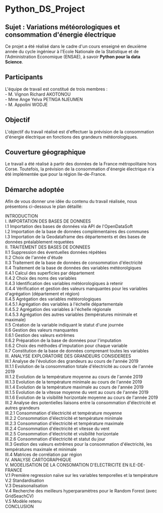 # Python_DS_Project

## Sujet : Variations météorologiques et consommation d'énergie électrique

Ce projet a été réalisé dans le cadre d'un cours enseigné en deuxième année du cycle ingénieur à l'Ecole Nationale de la Statistique et de l'Administration Economique (ENSAE), à savoir __Python pour la data Science__.

## Participants

L'équipe de travail est constitué de trois membres :  
    - M. Vignon Richard AKOTONOU  
    - Mme Ange Yelva PETNGA NJEUMEN  
    - M. Appolini WODJE  

## Objectif

L'objectif du travail réalisé est d'effectuer la prévision de la consommation d'énergie électrique en fonctions des grandeurs météorologiques.

## Couverture géographique

Le travail a été réalisé à partir des données de la France métropolitaire hors Corse. Toutefois, la prévision de la consommation d'énergie électrique n'a été implémentée que pour la région Ile-de-France.

## Démarche adoptée

Afin de vous donner une idée du contenu du travail réalisée, nous présentons ci-dessous le plan détaillé:  

INTRODUCTION  
I. IMPORTATION DES BASES DE DONNEES  
      I.1 Importation des bases de données via API de l'OpenDataSoft  
      I.2 Importation de la base de données complémentaires des communes  
      I.3 Importation de la Geodataframe des départements et des bases de données préalablement requetées  
II. TRAITEMENT DES BASES DE DONNEES  
    II.1 Suppression des éventuelles données répétées  
    II.2 Choix de l'année d'étude  
    II.3 Traitement de la base de données de consommation d'électricité  
    II.4 Traitement de la base de données des variables météorolgiques  
        II.4.1 Calcul des superficies par département  
        II.4.2 Choix des noms des variables  
        II.4.3 Identification des variables météorologiques à retenir  
        II.4.4 Vérification et gestion des valeurs manquantes pour les variables d'agrégation (département et région)  
        II.4.5 Agrégation des variables météorologiques  
            II.4.5.1 Agrégation des variables à l'échelle départementale  
            II.4.5.2 Agrégation des variables à l'échelle régionale  
            II.4.5.3 Agrégation des autres variables (températures minimale et maximale)  
    II.5 Création de la variable indiquant le statut d'une journée  
    II.6 Gestion des valeurs manquantes  
        II.6.1 Gestion des valeurs extrêmes  
        II.6.2 Préparation de la base de données pour l'imputation  
        II.6.2 Choix des méthodes d'imputation pour chaque variable  
    II.7 Constitution de la base de données comprenant toutes les variables  
III. ANALYSE EXPLORATOIRE DES GRANDEURS CONSIDEREES   
    III.1 Analyse de l'évolution des grandeurs au cours de l'année 2019   
        III.1.1 Evolution de la consommation totale d'électricité au cours de l'année 2019  
        III.1.2 Evolution de la température moyenne au cours de l'année 2019  
        III.1.3 Evolution de la température minimale au cours de l'année 2019  
        III.1.4 Evolution de la température maximale au cours de l'année 2019  
        III.1.5 Evolution de la vitesse moyenne du vent au cours de l'année 2019  
        III.1.6 Evolution de la visibilité horizontale moyenne au cours de l'année 2019  
    III.2 Analyse des potentielles liaisons entre la consommation d'électricité et autres grandeurs  
        III.2.1 Consommation d'électricité et température moyenne  
        III.2.2 Consommation d'électricité et température minimale  
        III.2.3 Consommation d'électricité et température maximale  
        III.2.4 Consommation d'électricité et vitesse du vent  
        III.2.5 Consommation d'électricité et visibilité horizontale  
        III.2.6 Consommation d'électricité et statut du jour  
    III.3 Gestion des valeurs extrêmes pour la consommation d'électricité, les températures maximale et minimale  
    III.4 Matrices de corrélation par région  
IV. ANALYSE CARTOGRAPHIQUE  
V. MODELISATION DE LA CONSOMATION D'ELECTRICITE EN ILE-DE-FRANCE  
    V.1 Première regression naïve sur les variables temporelles et la température  
    V.2 Standardisation  
    V.3 Desaisonalisation  
    V.4 Recherche des meilleurs hyperparamètres pour le Random Forest (avec GridSeachCV)  
    V.5 Modèle retenu  
CONCLUSION  
